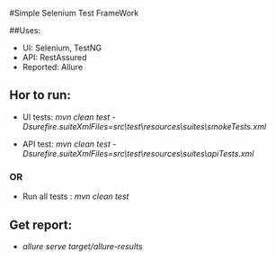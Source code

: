 #Simple Selenium Test FrameWork

##Uses:
* UI: Selenium, TestNG
* API: RestAssured
* Reported: Allure

## Hor to run:

* UI tests: _mvn clean test -Dsurefire.suiteXmlFiles=src\test\resources\suites\smokeTests.xml_

* API test: _mvn clean test -Dsurefire.suiteXmlFiles=src\test\resources\suites\apiTests.xml_

### OR
* Run all tests : _mvn clean test_

## Get report:

* _allure serve target/allure-results_

